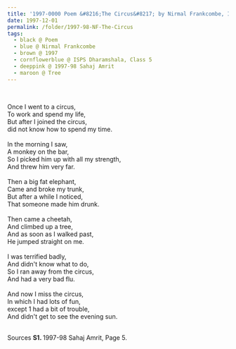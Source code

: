 ```yaml
---
title: '1997-0000 Poem &#8216;The Circus&#8217; by Nirmal Frankcombe, ISPS Dharamshala, Class 5 from 1997-98 Sahaj Amrit, Page 5'
date: 1997-12-01
permalink: /folder/1997-98-NF-The-Circus
tags:
  - black @ Poem
  - blue @ Nirmal Frankcombe
  - brown @ 1997
  - cornflowerblue @ ISPS Dharamshala, Class 5
  - deeppink @ 1997-98 Sahaj Amrit
  - maroon @ Tree
---
```


<br>

<p>
Once I went to a circus,<br>
To work and spend my life,<br>
But after I joined the circus,<br>
did not know how to spend my time.<br>
<br>
In the morning I saw,<br>
A monkey on the bar,<br>
So I picked him up with all my strength,<br>
And threw him very far.<br>
<br>
Then a big fat elephant,<br>
Came and broke my trunk,<br>
But after a while I noticed,<br>
That someone made him drunk.<br>
<br>
Then came a cheetah,<br>
And climbed up a tree,<br>
And as soon as I walked past,<br>
He jumped straight on me.<br>
<br>
I was terrified badly,<br>
And didn't know what to do,<br>
So I ran away from the circus,<br>
And had a very bad flu.<br>
<br>
And now I miss the circus,<br>
In which I had lots of fun,<br>
except 1 had a bit of trouble,<br>
And didn't get to see the evening sun. 
</p>

<br>

<wave-list>
<list-title color="DarkSeaGreen" width="40">Sources</list-title>
  <list-item color="BlanchedAlmond"  width="280"><b>S1. </b> 1997-98 Sahaj Amrit, Page 5.</list-item>
</wave-list>